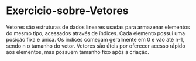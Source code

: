 # Exercicio-sobre-Vetores
Vetores são estruturas de dados lineares usadas para armazenar elementos  do mesmo tipo, acessados através de índices. Cada elemento possui uma posição fixa e  única. Os índices começam geralmente em 0 e vão até n-1, sendo n o tamanho do vetor. Vetores são úteis por oferecer acesso rápido aos elementos, mas possuem tamanho fixo após a criação.

